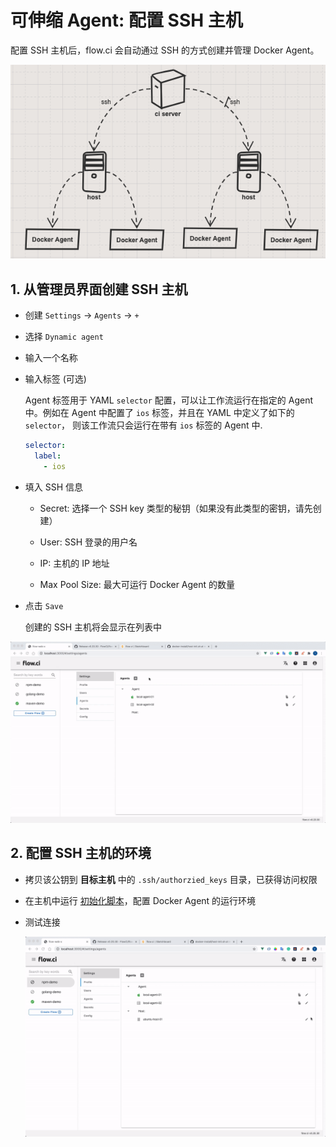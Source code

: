 # 可伸缩 Agent: 配置 SSH 主机

配置 SSH 主机后，flow.ci 会自动通过 SSH 的方式创建并管理 Docker Agent。

![ssh host structure](../../images/agents/ssh_host_structure.png)

## 1. 从管理员界面创建 SSH 主机

* 创建 `Settings` -> `Agents` -> `+`
* 选择 `Dynamic agent`
* 输入一个名称
* 输入标签 (可选)

  Agent 标签用于 YAML `selector` 配置，可以让工作流运行在指定的 Agent 中。例如在 Agent 中配置了 `ios` 标签，并且在 YAML 中定义了如下的 `selector`， 则该工作流只会运行在带有 `ios` 标签的 Agent 中.

  ```yaml
  selector:
    label:
      - ios
  ```

* 填入 SSH 信息
  * Secret: 选择一个 SSH key 类型的秘钥（如果没有此类型的密钥，请先创建）

  * User: SSH 登录的用户名

  * IP: 主机的 IP 地址

  * Max Pool Size: 最大可运行 Docker Agent 的数量

* 点击 `Save`

  创建的 SSH 主机将会显示在列表中

![how to create host](../../images/agents/create_host.gif)

## 2. 配置 SSH 主机的环境

* 拷贝该公钥到 __目标主机__ 中的 `.ssh/authorzied_keys` 目录，已获得访问权限

* 在主机中运行 [初始化脚本](https://github.com/FlowCI/docker-install/blob/master/host-init.sh)，配置 Docker Agent 的运行环境

* 测试连接

  ![test host](../../images/agents/test_host.gif)